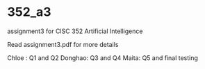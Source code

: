 # 352_a3
assignment3 for CISC 352 Artificial Intelligence

Read assignment3.pdf for more details

Chloe : Q1 and Q2
Donghao: Q3 and Q4
Maita: Q5 and final testing

